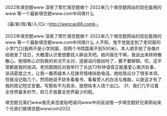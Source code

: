 2022年填空题www
深夜了帮忙填空题做个
2022来几个填空题网站的现在能用的www
等一个最新填空题www.com中间填什么


《最/新/观/看/入/口👉http://wencao66.com》--

2022年填空题www
深夜了帮忙填空题做个
2022来几个填空题网站的现在能用的www
等一个最新填空题www.com中间填什么
人不知，鬼不觉就走到了老同窗的小学门口(我两不是小学同窗，但两个书院距离不到500米)，本人顺手拍了张像片给她发了往日，大概潜认识里想要找人聊谈天吧。她问我在干嘛，我说出来转转散散心。她很称心识到我的状况不太对，连接诘问我如何了，要不要聊聊。哎，这平常都是我的戏词。老同窗随后对我举行了长达72秒钟语音正能量爱心救济处事，谈话密度之大，让我一番质疑本人在拨号情绪扶助电话。她给我瓜分了很多本领，但我没记取几个。然而她说不妨多看看书，看看旁人的办法与推敲，以是这才有了我的周记短文安置。写那些不为其余，就想给本人找个出口。
		31、我们几乎过着全世界最多的节，却几乎放着全世界最少的假。





填空题兄弟们www我先来百度贴吧请问www中间说话借一步填空题好兄弟网站来个兄弟们做填空题wwwcom2022
